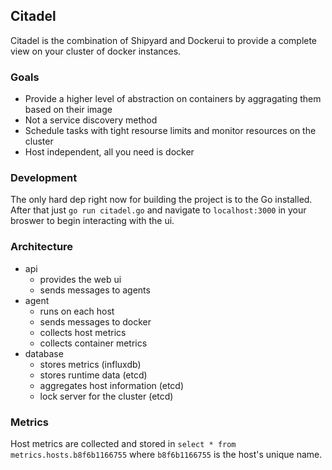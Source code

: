 ## Citadel
Citadel is the combination of Shipyard and Dockerui to provide a complete view on your cluster of docker instances.  


### Goals
* Provide a higher level of abstraction on containers by aggragating them based on their image
* Not a service discovery method
* Schedule tasks with tight resourse limits and monitor resources on the cluster
* Host independent, all you need is docker


### Development
The only hard dep right now for building the project is to the Go installed.  After that just `go run citadel.go` and navigate to `localhost:3000` in your broswer to begin interacting with the ui.


### Architecture
* api
    * provides the web ui
    * sends messages to agents
* agent
    * runs on each host
    * sends messages to docker
    * collects host metrics 
    * collects container metrics 
* database
    * stores metrics (influxdb)
    * stores runtime data (etcd)
    * aggregates host information (etcd)
    * lock server for the cluster (etcd)


### Metrics
Host metrics are collected and stored in `select * from metrics.hosts.b8f6b1166755` where `b8f6b1166755` is the host's unique name.
